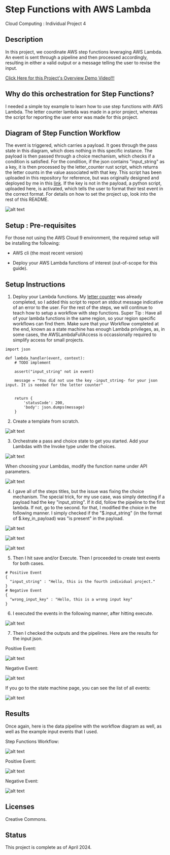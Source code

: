 # Step Functions with AWS Lambda

Cloud Computing : Individual Project 4

## Description
In this project, we coordinate AWS step functions leveraging AWS Lambda. An event is sent through a pipeline and then processed accordingly, resulting in either a valid output or a message telling the user to revise the input. 

[Click Here for this Project's Overview Demo Video!!!](https://youtu.be/0wCvsfkFGwY)

## Why do this orchestration for Step Functions?

I needed a simple toy example to learn how to use step functions with AWS Lambda. The letter counter lambda was made in a prior project, whereas the script for reporting the user error was made for this project. 

## Diagram of Step Function Workflow

The event is triggered, which carries a payload. It goes through the pass state in this diagram, which does nothing in this specific instance. The payload is then passed through a choice mechanism, which checks if a condition is satisfied. For the condition, if the json contains "input_string" as a key, it is then processed by the letter_counter rust script, which returns the letter counts in the value associated with that key. This script has been uploaded in this repository for reference, but was originally designed and deployed by me in this [link](https://gitlab.com/ers401S/cargo-lambda-aws-demo). If the key is not in the payload, a python script, uploaded here, is activated, which tells the user to format their test event in the correct format. For details on how to set the project up, look into the rest of this README.


![alt text](images/image.png)

## Setup : Pre-requisites
For those not using the AWS Cloud 9 environment, the required setup will be installing the following:

* AWS cli (the most recent version)

* Deploy your AWS Lambda functions of interest (out-of-scope for this guide).

## Setup Instructions

1. Deploy your Lambda functions. My [letter counter](https://gitlab.com/ers401S/cargo-lambda-aws-demo) was already completed, so I added this script to report an stdout message indicative of an error to the user. For the rest of the steps, we will continue to teach how to setup a workflow with step functions. Super Tip :  Have all of your lambda functions in the same region, so your region specific workflows can find them. Make sure that your Workflow completed at the end, known as a state machine has enough Lambda privileges, as, in some cases, the AWSLambdaFullAccess is occassionally required to simplify access for small projects.
```
import json

def lambda_handler(event, context):
    # TODO implement
    
    assert("input_string" not in event)
    
    message = "You did not use the key -input_string- for your json input. It is needed for the letter counter"
        
    
    return {
        'statusCode': 200,
        'body': json.dumps(message)
    }
```

2. Create a template from scratch.

![alt text](images/image-2.png)

3. Orchestrate a pass and choice state to get you started. Add your Lambdas with the Invoke type under the choices. 

![alt text](images/image-3.png)

When choosing your Lambdas, modify the function name under API parameters.

![alt text](images/image-11.png)

4. I gave all of the steps titles, but the issue was fixing the choice mechanism. The special trick, for my use case, was simply detecting if a payload had the key "input_string". If it did, follow the pipeline to the first lambda. If not, go to the second. for that, I modified the choice in the following manner. I simply checked if the "$.input_string" (in the format of $.key_in_payload) was "is present" in the payload.

![alt text](images/image-4.png)

![alt text](images/image-5.png)

![alt text](images/image-6.png)

5. Then I hit save and/or Execute. Then I proceeded to create test events for both cases.
```
# Positive Event
{
  "input_string" : "Hello, this is the fourth individual project."
}
# Negative Event
{
  "wrong_input_key" : "Hello, this is a wrong input key"
}
```
6. I executed the events in the following manner, after hitting execute.

![alt text](images/image-7.png)

7. Then I checked the outputs and the pipelines. Here are the results for the input json.

Positive Event:

![alt text](images/image-8.png)

Negative Event:

![alt text](images/image-9.png)

If you go to the state machine page, you can see the list of all events:

![alt text](images/image-10.png)

## Results

Once again, here is the data pipeline with the workflow diagram as well, as well as the example input events that I used.

Step Functions Workflow:

![alt text](images/image.png)

Positive Event:

![alt text](images/image-8.png)

Negative Event:

![alt text](images/image-9.png)


## Licenses
Creative Commons.

## Status
This project is complete as of April 2024.